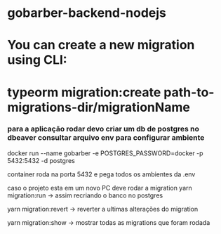 # gobarber-backend-nodejs

# You can create a new migration using CLI:

# typeorm migration:create path-to-migrations-dir/migrationName


### para a aplicação rodar devo criar um db de postgres no dbeaver consultar arquivo env para configurar ambiente 

docker run --name gobarber -e POSTGRES_PASSWORD=docker -p 5432:5432 -d postgres

container roda na porta 5432 e pega todos os ambientes da .env

caso o projeto esta em um novo PC deve rodar a migration
yarn migration:run  -> assim recriando o banco no postgres

yarn migration:revert -> reverter a ultimas alterações do migration

yarn migration:show -> mostrar todas as migrations que foram rodada